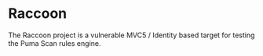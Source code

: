 ﻿# Raccoon

The Raccoon project is a vulnerable MVC5 / Identity based target for testing the Puma Scan rules engine.